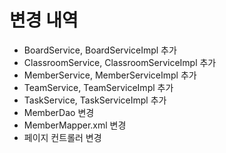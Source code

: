 # 변경 내역
- BoardService, BoardServiceImpl 추가
- ClassroomService, ClassroomServiceImpl 추가
- MemberService, MemberServiceImpl 추가
- TeamService, TeamServiceImpl 추가
- TaskService, TaskServiceImpl 추가
- MemberDao 변경 
- MemberMapper.xml 변경
- 페이지 컨트롤러 변경
 

